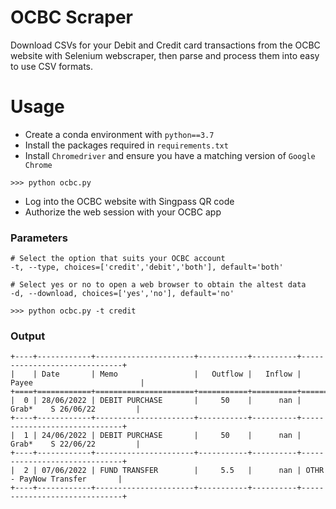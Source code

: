 # OCBC Scraper
Download CSVs for your Debit and Credit card transactions from the OCBC website with Selenium webscraper, then parse and process them into easy to use CSV formats.


# Usage
- Create a conda environment with `python==3.7`
- Install the packages required in `requirements.txt`
- Install `Chromedriver` and ensure you have a matching version of `Google Chrome`
```
>>> python ocbc.py 
```
- Log into the OCBC website with Singpass QR code
- Authorize the web session with your OCBC app

### Parameters

```
# Select the option that suits your OCBC account
-t, --type, choices=['credit','debit','both'], default='both'

# Select yes or no to open a web browser to obtain the altest data
-d, --download, choices=['yes','no'], default='no'

>>> python ocbc.py -t credit
```

### Output
```
+----+------------+----------------------+-----------+----------+------------------------------+
|    | Date       | Memo                 |   Outflow |   Inflow | Payee                        |
+====+============+======================+===========+==========+==============================+
|  0 | 28/06/2022 | DEBIT PURCHASE       |     50    |      nan |  Grab*    S 26/06/22         |
+----+------------+----------------------+-----------+----------+------------------------------+
|  1 | 24/06/2022 | DEBIT PURCHASE       |     50    |      nan |  Grab*    S 22/06/22         |
+----+------------+----------------------+-----------+----------+------------------------------+
|  2 | 07/06/2022 | FUND TRANSFER        |     5.5   |      nan | OTHR - PayNow Transfer       |
+----+------------+----------------------+-----------+----------+------------------------------+
```